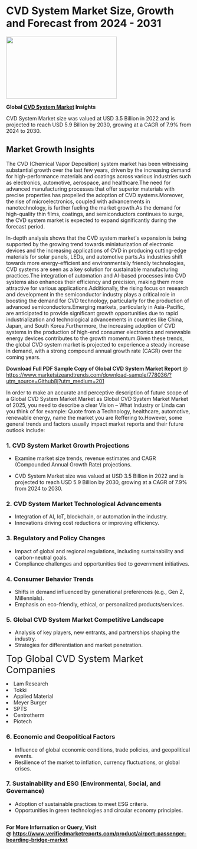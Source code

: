 <H1>CVD System Market Size, Growth and Forecast from 2024 - 2031</H1><img class="aligncenter size-medium wp-image-584254" src="https://thirdeyenews.in/wp-content/uploads/2024/09/Global-Market-Research-300x168.jpeg" alt="" width="300" height="168" /><p><strong>Global&nbsp;<a href="https://www.marketsizeandtrends.com/download-sample/778036/?utm_source=Github8j?utm_medium=201">CVD System Market</a> Insights</strong></p><p>CVD System Market size was valued at USD 3.5 Billion in 2022 and is projected to reach USD 5.9 Billion by 2030, growing at a CAGR of 7.9% from 2024 to 2030.</p><p><h2>Market Growth Insights</h2> <p>The CVD (Chemical Vapor Deposition) system market has been witnessing substantial growth over the last few years, driven by the increasing demand for high-performance materials and coatings across various industries such as electronics, automotive, aerospace, and healthcare.The need for advanced manufacturing processes that offer superior materials with precise properties has propelled the adoption of CVD systems.Moreover, the rise of microelectronics, coupled with advancements in nanotechnology, is further fueling the market growth.As the demand for high-quality thin films, coatings, and semiconductors continues to surge, the CVD system market is expected to expand significantly during the forecast period.</p> <p>In-depth analysis shows that the CVD system market's expansion is being supported by the growing trend towards miniaturization of electronic devices and the increasing applications of CVD in producing cutting-edge materials for solar panels, LEDs, and automotive parts.As industries shift towards more energy-efficient and environmentally friendly technologies, CVD systems are seen as a key solution for sustainable manufacturing practices.The integration of automation and AI-based processes into CVD systems also enhances their efficiency and precision, making them more attractive for various applications.Additionally, the rising focus on research and development in the semiconductor industry plays a critical role in boosting the demand for CVD technology, particularly for the production of advanced semiconductors.Emerging markets, particularly in Asia-Pacific, are anticipated to provide significant growth opportunities due to rapid industrialization and technological advancements in countries like China, Japan, and South Korea.Furthermore, the increasing adoption of CVD systems in the production of high-end consumer electronics and renewable energy devices contributes to the growth momentum.Given these trends, the global CVD system market is projected to experience a steady increase in demand, with a strong compound annual growth rate (CAGR) over the coming years.</p> <p><span class=""><strong>Download Full PDF Sample Copy of Global CVD System Market Report</strong> @ <a href="https://www.marketsizeandtrends.com/download-sample/778036/?utm_source=Github8j?utm_medium=201" target="_blank">https://www.marketsizeandtrends.com/download-sample/778036/?utm_source=Github8j?utm_medium=201</a></span></p><p>In order to make an accurate and perceptive description of future scope of a Global&nbsp;CVD System Market Market as Global&nbsp;CVD System Market Market of 2025, you need to describe a clear Vision &ndash; What Industry or Linda can you think of for example: Quote from a Technology, healthcare, automotive, renewable energy, name the market you are Reffering to.However, some general trends and factors usually impact market reports and their future outlook include:</p><h3>1.&nbsp;<strong>CVD System Market Growth Projections</strong></h3><ul><li>Examine market size trends, revenue estimates and CAGR (Compounded Annual Growth Rate) projections.</li><li><p>CVD System Market size was valued at USD 3.5 Billion in 2022 and is projected to reach USD 5.9 Billion by 2030, growing at a CAGR of 7.9% from 2024 to 2030.</p></li></ul><h3>2.&nbsp;<strong>CVD System Market Technological Advancements</strong></h3><ul><li>Integration of AI, IoT, blockchain, or automation in the industry.</li><li>Innovations driving cost reductions or improving efficiency.</li></ul><h3>3.&nbsp;<strong>Regulatory and Policy Changes</strong></h3><ul><li>Impact of global and regional regulations, including sustainability and carbon-neutral goals.</li><li>Compliance challenges and opportunities tied to government initiatives.</li></ul><h3>4.&nbsp;<strong>Consumer Behavior Trends</strong></h3><ul><li>Shifts in demand influenced by generational preferences (e.g., Gen Z, Millennials).</li><li>Emphasis on eco-friendly, ethical, or personalized products/services.</li></ul><h3>5.&nbsp;<strong>Global CVD System Market Competitive Landscape</strong></h3><ul><li>Analysis of key players, new entrants, and partnerships shaping the industry.</li><li>Strategies for differentiation and market penetration.</li></ul><p data-pm-slice="1 1 []"><span style="color: inherit; font-family: inherit; font-size: 25px;">Top Global CVD System Market Companies</span></p><div class="" data-test-id=""><p><li>Lam Research</li><li> Tokki</li><li> Applied Material</li><li> Meyer Burger</li><li> SPTS</li><li> Centrotherm</li><li> Piotech</li></p></div><h3>6.&nbsp;<strong>Economic and Geopolitical Factors</strong></h3><ul><li>Influence of global economic conditions, trade policies, and geopolitical events.</li><li>Resilience of the market to inflation, currency fluctuations, or global crises.</li></ul><h3>7.&nbsp;<strong>Sustainability and ESG (Environmental, Social, and Governance)</strong></h3><ul><li>Adoption of sustainable practices to meet ESG criteria.</li><li>Opportunities in green technologies and circular economy principles.</li></ul><h2><strong style="font-size: 14px;">For More Information or Query, Visit @&nbsp;</strong><a style="background-color: #ffffff; font-size: 14px;" href="https://www.marketsizeandtrends.com/report/cvd-system-market/" target="_blank">https://www.verifiedmarketreports.com/product/airport-passenger-boarding-bridge-market</a></h2>